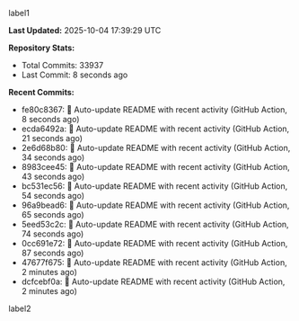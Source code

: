
label1 
<!-- ACTIVITY_START -->
**Last Updated:** 2025-10-04 17:39:29 UTC

**Repository Stats:**
- Total Commits: 33937
- Last Commit: 8 seconds ago

**Recent Commits:**
- fe80c8367: 🤖 Auto-update README with recent activity (GitHub Action, 8 seconds ago)
- ecda6492a: 🤖 Auto-update README with recent activity (GitHub Action, 21 seconds ago)
- 2e6d68b80: 🤖 Auto-update README with recent activity (GitHub Action, 34 seconds ago)
- 8983cee45: 🤖 Auto-update README with recent activity (GitHub Action, 43 seconds ago)
- bc531ec56: 🤖 Auto-update README with recent activity (GitHub Action, 54 seconds ago)
- 96a9bead6: 🤖 Auto-update README with recent activity (GitHub Action, 65 seconds ago)
- 5eed53c2c: 🤖 Auto-update README with recent activity (GitHub Action, 74 seconds ago)
- 0cc691e72: 🤖 Auto-update README with recent activity (GitHub Action, 87 seconds ago)
- 47677f675: 🤖 Auto-update README with recent activity (GitHub Action, 2 minutes ago)
- dcfcebf0a: 🤖 Auto-update README with recent activity (GitHub Action, 2 minutes ago)
<!-- ACTIVITY_END -->

label2
